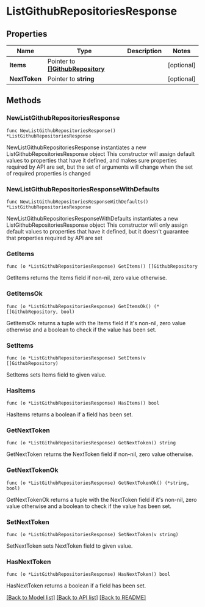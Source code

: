 # ListGithubRepositoriesResponse

## Properties

Name | Type | Description | Notes
------------ | ------------- | ------------- | -------------
**Items** | Pointer to [**[]GithubRepository**](GithubRepository.md) |  | [optional] 
**NextToken** | Pointer to **string** |  | [optional] 

## Methods

### NewListGithubRepositoriesResponse

`func NewListGithubRepositoriesResponse() *ListGithubRepositoriesResponse`

NewListGithubRepositoriesResponse instantiates a new ListGithubRepositoriesResponse object
This constructor will assign default values to properties that have it defined,
and makes sure properties required by API are set, but the set of arguments
will change when the set of required properties is changed

### NewListGithubRepositoriesResponseWithDefaults

`func NewListGithubRepositoriesResponseWithDefaults() *ListGithubRepositoriesResponse`

NewListGithubRepositoriesResponseWithDefaults instantiates a new ListGithubRepositoriesResponse object
This constructor will only assign default values to properties that have it defined,
but it doesn't guarantee that properties required by API are set

### GetItems

`func (o *ListGithubRepositoriesResponse) GetItems() []GithubRepository`

GetItems returns the Items field if non-nil, zero value otherwise.

### GetItemsOk

`func (o *ListGithubRepositoriesResponse) GetItemsOk() (*[]GithubRepository, bool)`

GetItemsOk returns a tuple with the Items field if it's non-nil, zero value otherwise
and a boolean to check if the value has been set.

### SetItems

`func (o *ListGithubRepositoriesResponse) SetItems(v []GithubRepository)`

SetItems sets Items field to given value.

### HasItems

`func (o *ListGithubRepositoriesResponse) HasItems() bool`

HasItems returns a boolean if a field has been set.

### GetNextToken

`func (o *ListGithubRepositoriesResponse) GetNextToken() string`

GetNextToken returns the NextToken field if non-nil, zero value otherwise.

### GetNextTokenOk

`func (o *ListGithubRepositoriesResponse) GetNextTokenOk() (*string, bool)`

GetNextTokenOk returns a tuple with the NextToken field if it's non-nil, zero value otherwise
and a boolean to check if the value has been set.

### SetNextToken

`func (o *ListGithubRepositoriesResponse) SetNextToken(v string)`

SetNextToken sets NextToken field to given value.

### HasNextToken

`func (o *ListGithubRepositoriesResponse) HasNextToken() bool`

HasNextToken returns a boolean if a field has been set.


[[Back to Model list]](../README.md#documentation-for-models) [[Back to API list]](../README.md#documentation-for-api-endpoints) [[Back to README]](../README.md)


